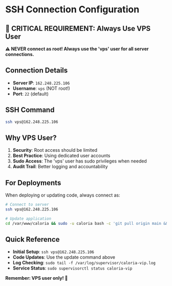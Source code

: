 # SSH Connection Configuration

## 🔐 **CRITICAL REQUIREMENT: Always Use VPS User**

**⚠️ NEVER connect as root! Always use the 'vps' user for all server connections.**

## Connection Details

- **Server IP**: `162.248.225.106`
- **Username**: `vps` (NOT root!)
- **Port**: `22` (default)

## SSH Command

```bash
ssh vps@162.248.225.106
```

## Why VPS User?

1. **Security**: Root access should be limited
2. **Best Practice**: Using dedicated user accounts
3. **Sudo Access**: The 'vps' user has sudo privileges when needed
4. **Audit Trail**: Better logging and accountability

## For Deployments

When deploying or updating code, always connect as:

```bash
# Connect to server
ssh vps@162.248.225.106

# Update application
cd /var/www/caloria && sudo -u caloria bash -c 'git pull origin main && source venv/bin/activate && pip install -r requirements.txt' && sudo supervisorctl restart caloria-vip
```

## Quick Reference

- **Initial Setup**: `ssh vps@162.248.225.106`
- **Code Updates**: Use the update command above
- **Log Checking**: `sudo tail -f /var/log/supervisor/caloria-vip.log`
- **Service Status**: `sudo supervisorctl status caloria-vip`

**Remember: VPS user only! 🔑** 